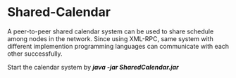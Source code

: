 # Shared-Calendar

A peer-to-peer shared calendar system can be used to share schedule among nodes in the network. Since using XML-RPC, same system with different implemention programming languages can communicate with each other successfully.

Start the calendar system by **_java -jar SharedCalendar.jar_**
